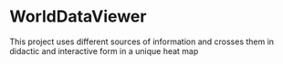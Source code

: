 # WorldDataViewer
This project uses different sources of information and crosses them in didactic and interactive form in a unique heat map 
